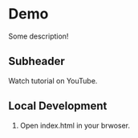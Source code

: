 # Demo

Some description!

## Subheader

Watch tutorial on YouTube.

## Local Development

1. Open index.html in your brwoser.
